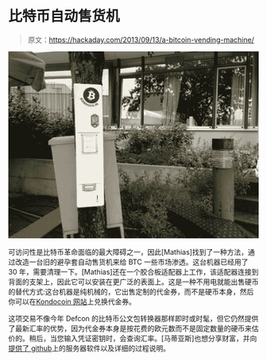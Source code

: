 # 比特币自动售货机

> 原文：<https://hackaday.com/2013/09/13/a-bitcoin-vending-machine/>

![bitcoinVendingMachine](img/40e99511d69481bfd160d1c4e1254200.png)

可访问性是比特币革命面临的最大障碍之一，因此[Mathias]找到了一种方法，通过改造一台旧的避孕套自动售货机来给 BTC 一些市场渗透。这台机器已经用了 30 年，需要清理一下。[Mathias]还在一个胶合板适配器上工作，该适配器连接到背面的支架上，因此它可以安装在更广泛的表面上。这是一种不用电就能出售硬币的替代方式:这台机器是纯机械的，它出售定制的代金券，而不是硬币本身，然后你可以在[Kondocoin 网站](https://kondoco.in/en)上兑换代金券。

这项交易不像今年 Defcon 的比特币公文包转换器那样即时或时髦，但它仍然提供了最新汇率的优势，因为代金券本身是按花费的欧元数而不是固定数量的硬币来估价的。稍后，当您输入凭证密钥时，会查询汇率。[马蒂亚斯]也想分享财富，并向[提供了 github](https://github.com/gonium/kondocoin)上的服务器软件以及详细的过程说明。